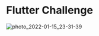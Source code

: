 # Flutter Challenge
![photo_2022-01-15_23-31-39](https://user-images.githubusercontent.com/44123678/149817793-9df71bb6-77c8-49ed-9a38-a9b4f3e8abe5.jpg)
